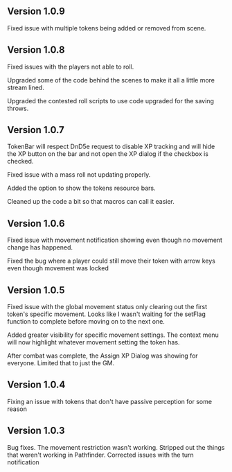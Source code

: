## Version 1.0.9
Fixed issue with multiple tokens being added or removed from scene.

## Version 1.0.8
Fixed issues with the players not able to roll.

Upgraded some of the code behind the scenes to make it all a little more stream lined.

Upgraded the contested roll scripts to use code upgraded for the saving throws.

## Version 1.0.7
TokenBar will respect DnD5e request to disable XP tracking and will hide the XP button on the bar and not open the XP dialog if the checkbox is checked.

Fixed issue with a mass roll not updating properly.

Added the option to show the tokens resource bars.

Cleaned up the code a bit so that macros can call it easier.

## Version 1.0.6
Fixed issue with movement notification showing even though no movement change has happened.

Fixed the bug where a player could still move their token with arrow keys even though movement was locked

## Version 1.0.5
Fixed issue with the global movement status only clearing out the first token's specific movement.  Looks like I wasn't waiting for the setFlag function to complete before moving on to the next one.

Added greater visibility for specific movement settings.  The context menu will now highlight whatever movement setting the token has.

After combat was complete, the Assign XP Dialog was showing for everyone.  Limited that to just the GM.

## Version 1.0.4
Fixing an issue with tokens that don't have passive perception for some reason

## Version 1.0.3

Bug fixes.
The movement restriction wasn't working.
Stripped out the things that weren't working in Pathfinder.
Corrected issues with the turn notification
